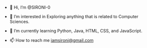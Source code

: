 - 👋 Hi, I’m @SIRONI-0

- 👀 I’m interested in Exploring anything that is related to Computer Sciences.

- 🌱 I’m currently learning Python, Java, HTML, CSS, and JavaScript.

- 📫 How to reach me iamsironi@gmail.com

